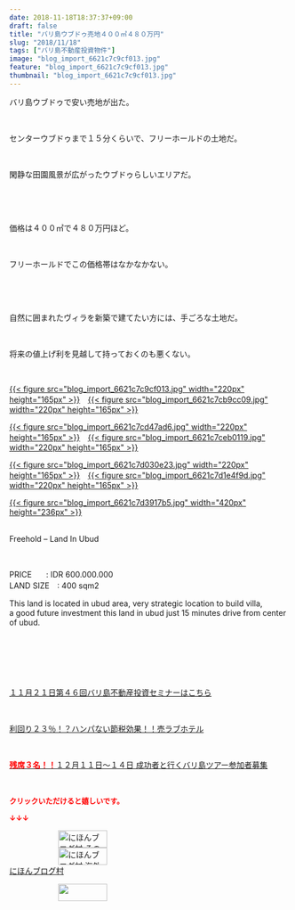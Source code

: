```yaml
---
date: 2018-11-18T18:37:37+09:00
draft: false
title: "バリ島ウブドゥ売地４００㎡４８０万円"
slug: "2018/11/18"
tags: ["バリ島不動産投資物件"]
image: "blog_import_6621c7c9cf013.jpg"
feature: "blog_import_6621c7c9cf013.jpg"
thumbnail: "blog_import_6621c7c9cf013.jpg"
---
```

<p>バリ島ウブドゥで安い売地が出た。</p><p> </p><p>センターウブドゥまで１５分くらいで、フリーホールドの土地だ。</p><p> </p><p>閑静な田園風景が広がったウブドゥらしいエリアだ。</p><p> </p><p> </p><p>価格は４００㎡で４８０万円ほど。</p><p> </p><p>フリーホールドでこの価格帯はなかなかない。</p><p> </p><p> </p><p>自然に囲まれたヴィラを新築で建てたい方には、手ごろな土地だ。</p><p> </p><p>将来の値上げ利を見越して持っておくのも悪くない。</p><p> </p><p><a href="blog_import_6621c7c9cf013.jpg">{{< figure src="blog_import_6621c7c9cf013.jpg" width="220px" height="165px" >}}</a>　<a href="blog_import_6621c7cb9cc09.jpg">{{< figure src="blog_import_6621c7cb9cc09.jpg" width="220px" height="165px" >}}</a></p><p><a href="blog_import_6621c7cd47ad6.jpg">{{< figure src="blog_import_6621c7cd47ad6.jpg" width="220px" height="165px" >}}</a>　<a href="blog_import_6621c7ceb0119.jpg">{{< figure src="blog_import_6621c7ceb0119.jpg" width="220px" height="165px" >}}</a></p><p><a href="blog_import_6621c7d030e23.jpg">{{< figure src="blog_import_6621c7d030e23.jpg" width="220px" height="165px" >}}</a>　<a href="blog_import_6621c7d1e4f9d.jpg">{{< figure src="blog_import_6621c7d1e4f9d.jpg" width="220px" height="165px" >}}</a></p><p><a href="blog_import_6621c7d3917b5.jpg">{{< figure src="blog_import_6621c7d3917b5.jpg" width="420px" height="236px" >}}</a></p><p><br/>Freehold – Land In Ubud</p><p> </p><p>PRICE  　 : IDR 600.000.000<br/>LAND SIZE　: 400 sqm2</p><p>This land is located in ubud area, very strategic location to build villa,<br/>a good future investment this land in ubud just 15 minutes drive from center of ubud.</p><p> </p><p> </p><p> </p><p><a href="iin.co.jp" target="_blank">１１月２１日第４６回バリ島不動産投資セミナーはこちら</a></p><p> </p><p><a href="entry-12416230297.html#_=_" target="_blank">利回り２３％！？ハンパない節税効果！！売ラブホテル</a></p><p> </p><p><a href="entry-12410059910.html" target="_blank"><span style="font-weight: bold;"><span style="color: rgb(255, 0, 0);">残席３名！！</span></span>１２月１１日～１４日 成功者と行くバリ島ツアー参加者募集</a></p><p> </p><p><font color="#ff0000" size="2"><strong>クリックいただけると嬉しいです。</strong></font></p><p><font color="#ff0000" size="2"><strong>↓↓↓</strong></font></p><p><a href="ranking.html?p_cid=01260127" id="&amp;blogmura_banner" target="_blank"><img alt="にほんブログ村 その他生活ブログ 不動産投資へ" border="0" height="31" src="data:image/svg+xml;charset=utf-8,%3Csvg%20xmlns%3D%22http%3A%2F%2Fwww.w3.org%2F2000%2Fsvg%22%20title%3D%22Placeholder%20for%20Images%22%20role%3D%22presentation%22%20viewBox%3D%220%200%2088%2031%22%20%2F%3E" width="88" data-src="https://img-proxy.blog-video.jp/images?url=http%3A%2F%2Flife.blogmura.com%2Fhudousantoushi%2Fimg%2Fhudousantoushi88_31.gif" style="aspect-ratio: auto 88 / 31;"/><noscript><img alt="にほんブログ村 その他生活ブログ 不動産投資へ" border="0" height="31" src="https://img-proxy.blog-video.jp/images?url=http%3A%2F%2Flife.blogmura.com%2Fhudousantoushi%2Fimg%2Fhudousantoushi88_31.gif" width="88"></noscript></a><br/><a href="ranking.html?p_cid=01260127" target="_blank"><img alt="にほんブログ村 海外生活ブログ バリ島情報へ" border="0" height="31" src="data:image/svg+xml;charset=utf-8,%3Csvg%20xmlns%3D%22http%3A%2F%2Fwww.w3.org%2F2000%2Fsvg%22%20title%3D%22Placeholder%20for%20Images%22%20role%3D%22presentation%22%20viewBox%3D%220%200%2088%2031%22%20%2F%3E" width="88" data-src="https://img-proxy.blog-video.jp/images?url=http%3A%2F%2Foverseas.blogmura.com%2Fbali%2Fimg%2Fbali88_31.gif" style="aspect-ratio: auto 88 / 31;"/><noscript><img alt="にほんブログ村 海外生活ブログ バリ島情報へ" border="0" height="31" src="https://img-proxy.blog-video.jp/images?url=http%3A%2F%2Foverseas.blogmura.com%2Fbali%2Fimg%2Fbali88_31.gif" width="88"></noscript></a><br/><a href="ranking.html?p_cid=01260127" target="_blank">にほんブログ村</a></p><p><a href="link.php?1804582" title="人気ブログランキングへ"><img border="0" height="31" src="data:image/svg+xml;charset=utf-8,%3Csvg%20xmlns%3D%22http%3A%2F%2Fwww.w3.org%2F2000%2Fsvg%22%20title%3D%22Placeholder%20for%20Images%22%20role%3D%22presentation%22%20viewBox%3D%220%200%2088%2031%22%20%2F%3E" width="88" data-src="https://blog.with2.net/img/banner/banner_22.gif" style="aspect-ratio: auto 88 / 31;"/><noscript><img border="0" height="31" src="https://blog.with2.net/img/banner/banner_22.gif" width="88"></noscript></a></p><p> </p>

